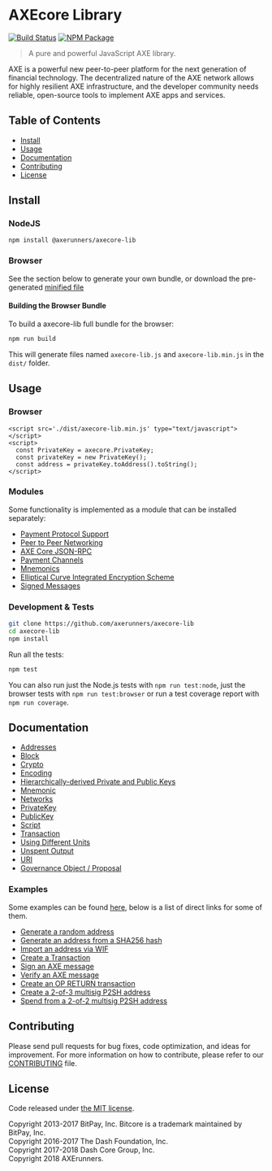 # AXEcore Library

[![Build Status](https://img.shields.io/travis/axerunners/axecore-lib.svg?branch=master)](https://travis-ci.org/axerunners/axecore-lib)
[![NPM Package](https://img.shields.io/npm/v/@axerunners/axecore-lib.svg)](https://www.npmjs.org/package/@axerunners/axecore-lib)

> A pure and powerful JavaScript AXE library.

AXE is a powerful new peer-to-peer platform for the next generation of financial technology. The decentralized nature of the AXE network allows for highly resilient AXE infrastructure, and the developer community needs reliable, open-source tools to implement AXE apps and services.

## Table of Contents
- [Install](#install)
- [Usage](#usage)
- [Documentation](#documentation)
- [Contributing](#contributing)
- [License](#license)

## Install

### NodeJS

```
npm install @axerunners/axecore-lib
```

### Browser

See the section below to generate your own bundle, or download the pre-generated [minified file](dist/axecore-lib.min.js)

#### Building the Browser Bundle

To build a axecore-lib full bundle for the browser:

```sh
npm run build
```

This will generate files named `axecore-lib.js` and `axecore-lib.min.js` in the `dist/` folder.

## Usage

### Browser

```
<script src='./dist/axecore-lib.min.js' type="text/javascript"></script>
<script>
  const PrivateKey = axecore.PrivateKey;
  const privateKey = new PrivateKey();
  const address = privateKey.toAddress().toString();
</script>
```

### Modules

Some functionality is implemented as a module that can be installed separately:

* [Payment Protocol Support](https://github.com/axerunners/axecore-payment-protocol)
* [Peer to Peer Networking](https://github.com/axerunners/axecore-p2p)
* [AXE Core JSON-RPC](https://github.com/axerunners/axed-rpc)
* [Payment Channels](https://github.com/axerunners/axecore-channel)
* [Mnemonics](https://github.com/axerunners/axecore-mnemonic)
* [Elliptical Curve Integrated Encryption Scheme](https://github.com/axerunners/bitcore-ecies-axe)
* [Signed Messages](https://github.com/axerunners/bitcore-message-axe)

### Development & Tests

```sh
git clone https://github.com/axerunners/axecore-lib
cd axecore-lib
npm install
```

Run all the tests:

```sh
npm test
```

You can also run just the Node.js tests with `npm run test:node`, just the browser tests with `npm run test:browser` or run a test coverage report with `npm run coverage`.

## Documentation

* [Addresses](docs/address.md)
* [Block](docs/block.md)
* [Crypto](docs/crypto.md)
* [Encoding](docs/encoding.md)
* [Hierarchically-derived Private and Public Keys](docs/hierarchical.md)
* [Mnemonic](docs/mnemonic.md)
* [Networks](docs/networks.md)
* [PrivateKey](docs/privatekey.md)
* [PublicKey](docs/publickey.md)
* [Script](docs/script.md)
* [Transaction](docs/transaction.md)
* [Using Different Units](docs/unit.md)
* [Unspent Output](docs/unspentoutput.md)
* [URI](docs/uri.md)
* [Governance Object / Proposal](docs/govobject/govobject.md)

### Examples

Some examples can be found [here](docs/examples.md), below is a list of direct links for some of them.

* [Generate a random address](docs/examples.md#generate-a-random-address)
* [Generate an address from a SHA256 hash](docs/examples.md#generate-a-address-from-a-sha256-hash)
* [Import an address via WIF](docs/examples.md#import-an-address-via-wif)
* [Create a Transaction](docs/examples.md#create-a-transaction)
* [Sign an AXE message](docs/examples.md#sign-a-bitcoin-message)
* [Verify an AXE message](docs/examples.md#verify-a-bitcoin-message)
* [Create an OP RETURN transaction](docs/examples.md#create-an-op-return-transaction)
* [Create a 2-of-3 multisig P2SH address](docs/examples.md#create-a-2-of-3-multisig-p2sh-address)
* [Spend from a 2-of-2 multisig P2SH address](docs/examples.md#spend-from-a-2-of-2-multisig-p2sh-address)

## Contributing

Please send pull requests for bug fixes, code optimization, and ideas for improvement. For more information on how to contribute, please refer to our [CONTRIBUTING](https://github.com/axerunners/axecore-lib/blob/master/CONTRIBUTING.md) file.

## License

Code released under [the MIT license](LICENSE).

Copyright 2013-2017 BitPay, Inc. Bitcore is a trademark maintained by BitPay, Inc.  
Copyright 2016-2017 The Dash Foundation, Inc.  
Copyright 2017-2018 Dash Core Group, Inc.  
Copyright 2018 AXErunners.  
